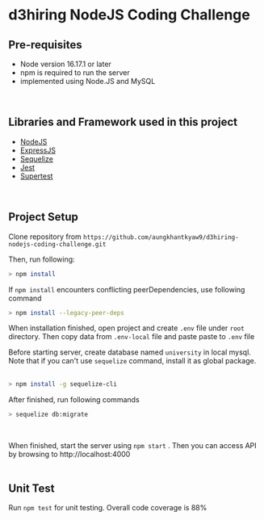 # d3hiring NodeJS Coding Challenge

## Pre-requisites

  - Node version 16.17.1 or later
  - npm is required to run the server
  - implemented using Node.JS and MySQL

<br/>

## Libraries and Framework used in this project

- [NodeJS](https://nodejs.org/en/)
- [ExpressJS](https://expressjs.com/)
- [Sequelize](https://sequelize.org/docs/v6/getting-started/)
- [Jest](https://jestjs.io/)
- [Supertest](https://github.com/visionmedia/supertest)

<br/>

## Project Setup

Clone repository from `https://github.com/aungkhantkyaw9/d3hiring-nodejs-coding-challenge.git`

Then, run following:

```bash
> npm install
```

If `npm install` encounters conflicting peerDependencies, use following command

```bash
> npm install --legacy-peer-deps
```

When installation finished, open project and create `.env` file under `root` directory. Then copy data from `.env-local` file and paste paste to `.env` file

Before starting server, create database named `university` in local mysql. Note that if you can't use `sequelize` command, install it as global package. <br/><br/>

```bash
> npm install -g sequelize-cli
```

After finished, run following commands

```bash
> sequelize db:migrate
```

<br/>

When finished, start the server using `npm start` . Then you can access API by browsing to http://localhost:4000 <br/><br/>

## Unit Test

Run `npm test` for unit testing. Overall code coverage is 88%